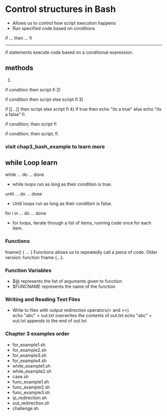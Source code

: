 # Control structures in Bash

* Allows us to control how script execution happens  
* Run specified code based on conditions  

if
    ...
then
    ...
fi

-------------------------------------------------------------------------------------------------------

if statements execute code based on a conditional expression.  

## methods  

1)

if condition
then
    script
fi
2)

if condition
then
    script
else
    script
fi
3)

if [[...]]
then
    script
else
    script
fi
4)
if true
then
    echo "its a true"
else
    echo "its a false"
fi

if condition; then
    script
fi

if condition; then script; fi

### visit chap3_bash_example to learn more

## while Loop learn

while ...
do
    ...
done

* while loops run as long as their condition is true.

until ...
do
    ...
done

* Until loops run as long as their condition is false.  

for i in ...
do
    ...
done

* for loops, iterate through a list of items, running code once for each item.  

### Functions

fname() {
    ...
}
Functions allows us to repeatedly call a piece of code.
Older version: function fname {...}.

### Function Variables  

* $@ represents the list of arguments given to function
* $FUNCNAME represents the name of the function  

### Writing and Reading Text Files  

* Write to files with output redirection operators(> and >>)  
    echo "abc" > out.txt overwrites the contents of out.txt
    echo "abc" > out.txt appends to the end of out.txt  

### Chapter 3 examples order  

* for_example1.sh
* for_example2.sh
* for_example3.sh
* for_example4.sh
* while_example1.sh
* while_example2.sh
* case.sh
* func_example1.sh
* func_example2.sh
* func_example3.sh  
* ip_redirection.sh
* out_redirection.sh  
* challenge.sh
